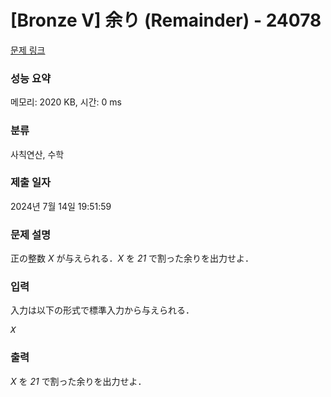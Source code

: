 # [Bronze V] 余り (Remainder) - 24078 

[문제 링크](https://www.acmicpc.net/problem/24078) 

### 성능 요약

메모리: 2020 KB, 시간: 0 ms

### 분류

사칙연산, 수학

### 제출 일자

2024년 7월 14일 19:51:59

### 문제 설명

<p>正の整数 <var>X</var> が与えられる．<var>X</var> を <var>21</var> で割った余りを出力せよ．</p>

### 입력 

 <p>入力は以下の形式で標準入力から与えられる．</p>

<pre><var>X</var></pre>

### 출력 

 <p><var>X</var> を <var>21</var> で割った余りを出力せよ．</p>

